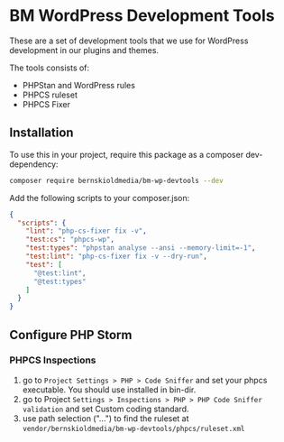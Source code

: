 # BM WordPress Development Tools

These are a set of development tools that we use for WordPress development in our plugins and themes.

The tools consists of:

- PHPStan and WordPress rules
- PHPCS ruleset
- PHPCS Fixer

## Installation

To use this in your project, require this package as a composer dev-dependency:

```bash
composer require bernskioldmedia/bm-wp-devtools --dev
```

Add the following scripts to your composer.json:

```json
{
  "scripts": {
	"lint": "php-cs-fixer fix -v",
	"test:cs": "phpcs-wp",
	"test:types": "phpstan analyse --ansi --memory-limit=-1",
	"test:lint": "php-cs-fixer fix -v --dry-run",
	"test": [
	  "@test:lint",
	  "@test:types"
	]
  }
}
```

## Configure PHP Storm

### PHPCS Inspections

1. go to `Project Settings > PHP > Code Sniffer` and set your phpcs executable. You should use installed in bin-dir.
2. go to Project `Settings > Inspections > PHP > PHP Code Sniffer validation` and set Custom coding standard.
3. use path selection ("...") to find the ruleset at `vendor/bernskioldmedia/bm-wp-devtools/phpcs/ruleset.xml`
